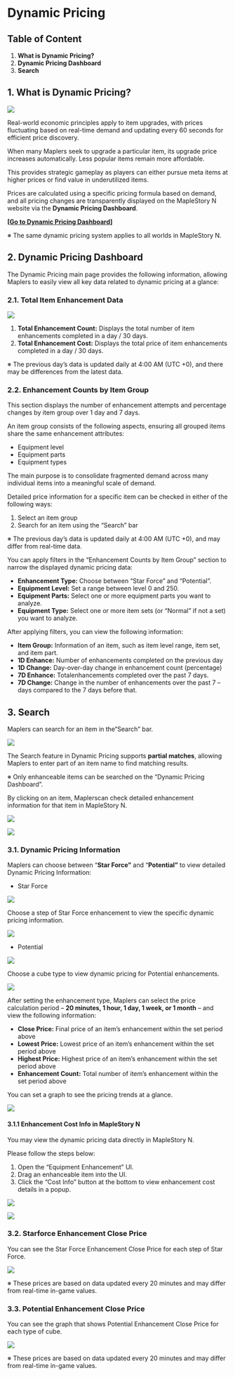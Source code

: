 # Dynamic Pricing
## Table of Content
1.  **What is Dynamic Pricing?**
2.  **Dynamic Pricing Dashboard**
3.  **Search**
## 1. What is Dynamic Pricing?

![](images/msn-101/learn-more/image_1747236425322_997.png)

Real-world economic principles apply to item upgrades, with prices fluctuating based on real-time demand and updating every 60 seconds for efficient price discovery.

When many Maplers seek to upgrade a particular item, its upgrade price increases automatically. Less popular items remain more affordable.

This provides strategic gameplay as players can either pursue meta items at higher prices or find value in underutilized items.

Prices are calculated using a specific pricing formula based on demand, and all pricing changes are transparently displayed on the MapleStory N website via the **Dynamic Pricing Dashboard**.

**\[**[**Go to Dynamic Pricing Dashboard**](https://msu.io/maplestoryn/gamestatus/dynamicpricing)**\]**

※ The same dynamic pricing system applies to all worlds in MapleStory N.

## 2. Dynamic Pricing Dashboard

The Dynamic Pricing main page provides the following information, allowing Maplers to easily view all key data related to dynamic pricing at a glance:

### 2.1. Total Item Enhancement Data

![](images/msn-101/learn-more/image_1747236425322_166.png)

1.  **Total Enhancement Count:** Displays the total number of item enhancements completed in a day / 30 days.
2.  **Total Enhancement Cost:** Displays the total price of item enhancements completed in a day / 30 days.

※ The previous day’s data is updated daily at 4:00 AM (UTC +0), and there may be differences from the latest data.

### 2.2. Enhancement Counts by Item Group

This section displays the number of enhancement attempts and percentage changes by item group over 1 day and 7 days.

An item group consists of the following aspects, ensuring all grouped items share the same enhancement attributes:

*   Equipment level
*   Equipment parts
*   Equipment types

The main purpose is to consolidate fragmented demand across many individual items into a meaningful scale of demand.

Detailed price information for a specific item can be checked in either of the following ways:

1.  Select an item group
2.  Search for an item using the “Search” bar

※ The previous day’s data is updated daily at 4:00 AM (UTC +0), and may differ from real-time data.

You can apply filters in the “Enhancement Counts by Item Group” section to narrow the displayed dynamic pricing data:

*   **Enhancement Type:** Choose between “Star Force” and “Potential”.
*   **Equipment Level:** Set a range between level 0 and 250.
*   **Equipment Parts:** Select one or more equipment parts you want to analyze.
*   **Equipment Type:** Select one or more item sets (or “Normal” if not a set) you want to analyze.

After applying filters, you can view the following information:

*   **Item Group:** Information of an item, such as item level range, item set, and item part.
*   **1D Enhance:** Number of enhancements completed on the previous day
*   **1D Change:** Day-over-day change in enhancement count (percentage)
*   **7D Enhance:** Totalenhancements completed over the past 7 days.
*   **7D Change:** Change in the number of enhancements over the past 7 –days compared to the 7 days before that.
## 3. Search

Maplers can search for an item in the“Search” bar.

![](images/msn-101/learn-more/image_1747236425322_260.png)

The Search feature in Dynamic Pricing supports **partial matches**, allowing Maplers to enter part of an item name to find matching results.

※ Only enhanceable items can be searched on the “Dynamic Pricing Dashboard”.

By clicking on an item, Maplerscan check detailed enhancement information for that item in MapleStory N.

![](images/msn-101/learn-more/image_1747236425322_199.png)

![](images/msn-101/learn-more/image_1747236425322_250.png)

### 3.1. Dynamic Pricing Information

Maplers can choose between “**Star Force”** and “**Potential”** to view detailed Dynamic Pricing Information:

*   Star Force

![](images/msn-101/learn-more/image_1747236425322_696.png)

Choose a step of Star Force enhancement to view the specific dynamic pricing information.

![](images/msn-101/learn-more/image_1747236425322_463.png)

*   Potential

![](images/msn-101/learn-more/image_1747236425322_113.png)

Choose a cube type to view dynamic pricing for Potential enhancements.

![](images/msn-101/learn-more/image_1747236425322_79.png)

After setting the enhancement type, Maplers can select the price calculation period – **20 minutes, 1 hour, 1 day, 1 week, or 1 month** – and view the following information:

*   **Close Price:** Final price of an item’s enhancement within the set period above
*   **Lowest Price:** Lowest price of an item’s enhancement within the set period above
*   **Highest Price:** Highest price of an item’s enhancement within the set period above
*   **Enhancement Count:** Total number of item’s enhancement within the set period above

You can set a graph to see the pricing trends at a glance.

![](images/msn-101/learn-more/image_1747236425322_348.png)

#### 3.1.1 Enhancement Cost Info in MapleStory N

You may view the dynamic pricing data directly in MapleStory N.

Please follow the steps below:

1.  Open the “Equipment Enhancement” UI.
2.  Drag an enhanceable item into the UI.
3.  Click the “Cost Info” button at the bottom to view enhancement cost details in a popup.

![](images/msn-101/learn-more/image_1747236425322_406.png)

![](images/msn-101/learn-more/image_1747236425322_271.png)

### 3.2. Starforce Enhancement Close Price

You can see the Star Force Enhancement Close Price for each step of Star Force.

![](images/msn-101/learn-more/image_1747236425322_828.png)

※ These prices are based on data updated every 20 minutes and may differ from real-time in-game values.

### 3.3. Potential Enhancement Close Price

You can see the graph that shows Potential Enhancement Close Price for each type of cube.

![](images/msn-101/learn-more/image_1747236425322_710.png)

※ These prices are based on data updated every 20 minutes and may differ from real-time in-game values.